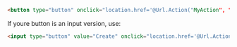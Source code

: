 ```html
<button type="button" onclick="location.href='@Url.Action("MyAction", "MyController")'" />
```

If youre button is an input version, use:
```html
<input type="button" value="Create" onclick="location.href='@Url.Action("Create", "User")'" />
```
